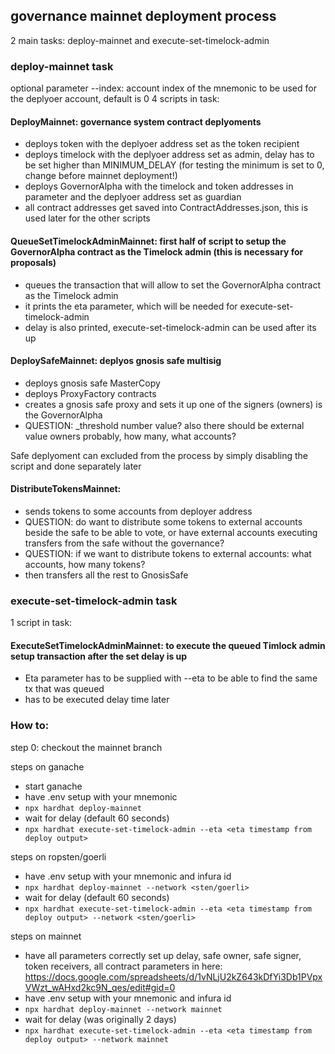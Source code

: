 ## governance mainnet deployment process

2 main tasks: deploy-mainnet and execute-set-timelock-admin

### deploy-mainnet task

optional parameter --index: account index of the mnemonic to be used for the deplyoer account, default is 0
4 scripts in task:
#### DeployMainnet: governance system contract deplyoments
- deploys token with the deplyoer address set as the token recipient
- deploys timelock with the deplyoer address set as admin, delay has to be set higher than MINIMUM_DELAY (for testing the minimum is set to 0, change before mainnet deployment!)
- deploys GovernorAlpha with the timelock and token addresses in parameter and the deplyoer address set as guardian
- all contract addresses get saved into ContractAddresses.json, this is used later for the other scripts
#### QueueSetTimelockAdminMainnet: first half of script to setup the GovernorAlpha contract as the Timelock admin (this is necessary for proposals)
- queues the transaction that will allow to set the GovernorAlpha contract as the Timelock admin
- it prints the eta parameter, which will be needed for execute-set-timelock-admin
- delay is also printed, execute-set-timelock-admin can be used after its up
#### DeploySafeMainnet: deplyos gnosis safe multisig
- deploys gnosis safe MasterCopy 
- deploys ProxyFactory contracts
- creates a gnosis safe proxy and sets it up one of the signers (owners) is the GovernorAlpha 
- QUESTION: _threshold number value? also there should be external value owners probably, how many, what accounts?

Safe deplyoment can excluded from the process by simply disabling the script and done separately later
#### DistributeTokensMainnet: 
- sends tokens to some accounts from deployer address
- QUESTION: do want to distribute some tokens to external accounts beside the safe to be able to vote, or have external accounts executing transfers from the safe without the governance?
- QUESTION: if we want to distribute tokens to external accounts: what accounts, how many tokens?
- then transfers all the rest to GnosisSafe

### execute-set-timelock-admin task 

1 script in task:
#### ExecuteSetTimelockAdminMainnet: to execute the queued Timlock admin setup transaction after the set delay is up
- Eta parameter has to be supplied with --eta to be able to find the same tx that was queued
- has to be executed delay time later

### How to:

step 0: checkout the mainnet branch

steps on ganache
- start ganache
- have .env setup with your mnemonic
- `npx hardhat deploy-mainnet`
- wait for delay (default 60 seconds)
- `npx hardhat execute-set-timelock-admin --eta <eta timestamp from deploy output>`

steps on ropsten/goerli
- have .env setup with your mnemonic and infura id
- `npx hardhat deploy-mainnet --network <sten/goerli>`
- wait for delay (default 60 seconds)
- `npx hardhat execute-set-timelock-admin --eta <eta timestamp from deploy output> --network <sten/goerli>`

steps on mainnet
- have all parameters correctly set up  delay, safe owner, safe signer, token receivers, all contract parameters in here: https://docs.google.com/spreadsheets/d/1vNLjU2kZ643kDfYi3Db1PVpxVWzt_wAHxd2kc9N_qes/edit#gid=0
- have .env setup with your mnemonic and infura id
- `npx hardhat deploy-mainnet --network mainnet`
- wait for delay (was originally 2 days)
- `npx hardhat execute-set-timelock-admin --eta <eta timestamp from deploy output> --network mainnet`

